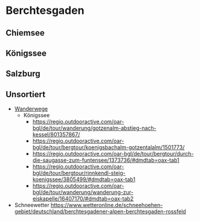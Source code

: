 
# Berchtesgaden

## Chiemsee

## Königssee

## Salzburg

## Unsortiert

* [Wanderwege](https://regio.outdooractive.com/oar-bgl/de/touren/#caml=8hk,24tmxq,7v3bv7,0,0&cat=Wandern-main,Wanderung,Fernwanderweg,Pilgerweg,Themenweg,Nordic%20Walking,Bergtour,Winterwandern&filter=r-fullyTranslatedLangus-,r-openState-,s-duration-180to480,sb-sortedBy-0&zc=12.,12.99202,47.61704) 
  * Königssee
    * https://regio.outdooractive.com/oar-bgl/de/tour/wanderung/gotzenalm-abstieg-nach-kessel/801357867/
    * https://regio.outdooractive.com/oar-bgl/de/tour/bergtour/koenigsbachalm-gotzentalalm/1501773/
    * https://regio.outdooractive.com/oar-bgl/de/tour/bergtour/durch-die-saugasse-zum-funtensee/1373736/#dmdtab=oax-tab1
    * https://regio.outdooractive.com/oar-bgl/de/tour/bergtour/rinnkendl-steig-koenigssee/3805499/#dmdtab=oax-tab1
    * https://regio.outdooractive.com/oar-bgl/de/tour/wanderung/wanderung-zur-eiskapelle/16407170/#dmdtab=oax-tab2
* Schneewetter
https://www.wetteronline.de/schneehoehen-gebiet/deutschland/berchtesgadener-alpen-berchtesgaden-rossfeld